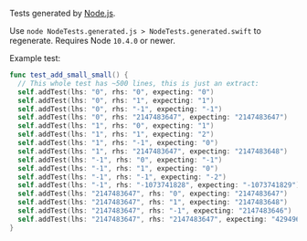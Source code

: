 Tests generated by [Node.js](https://nodejs.org/en/).

Use `node NodeTests.generated.js > NodeTests.generated.swift` to regenerate. Requires Node `10.4.0` or newer.

Example test:

```Swift
func test_add_small_small() {
  // This whole test has ~500 lines, this is just an extract:
  self.addTest(lhs: "0", rhs: "0", expecting: "0")
  self.addTest(lhs: "0", rhs: "1", expecting: "1")
  self.addTest(lhs: "0", rhs: "-1", expecting: "-1")
  self.addTest(lhs: "0", rhs: "2147483647", expecting: "2147483647")
  self.addTest(lhs: "1", rhs: "0", expecting: "1")
  self.addTest(lhs: "1", rhs: "1", expecting: "2")
  self.addTest(lhs: "1", rhs: "-1", expecting: "0")
  self.addTest(lhs: "1", rhs: "2147483647", expecting: "2147483648")
  self.addTest(lhs: "-1", rhs: "0", expecting: "-1")
  self.addTest(lhs: "-1", rhs: "1", expecting: "0")
  self.addTest(lhs: "-1", rhs: "-1", expecting: "-2")
  self.addTest(lhs: "-1", rhs: "-1073741828", expecting: "-1073741829")
  self.addTest(lhs: "2147483647", rhs: "0", expecting: "2147483647")
  self.addTest(lhs: "2147483647", rhs: "1", expecting: "2147483648")
  self.addTest(lhs: "2147483647", rhs: "-1", expecting: "2147483646")
  self.addTest(lhs: "2147483647", rhs: "2147483647", expecting: "4294967294")
}
```
